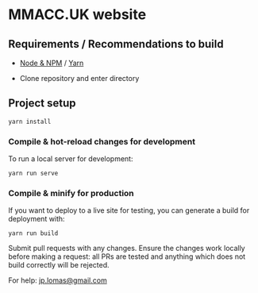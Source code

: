 # MMACC.UK website

## Requirements / Recommendations to build

- [Node & NPM](https://nodejs.org/en/download/) / [Yarn](https://yarnpkg.com/en/docs/install)

- Clone repository and enter directory

## Project setup

```
yarn install
```

### Compile & hot-reload changes for development

To run a local server for development:

```
yarn run serve
```

### Compile & minify for production

If you want to deploy to a live site for testing, you can generate a build for deployment with:

```
yarn run build
```

Submit pull requests with any changes.  Ensure the changes work locally before making a request: all PRs are tested and anything which does not build correctly will be rejected.

For help: jp.lomas@gmail.com

